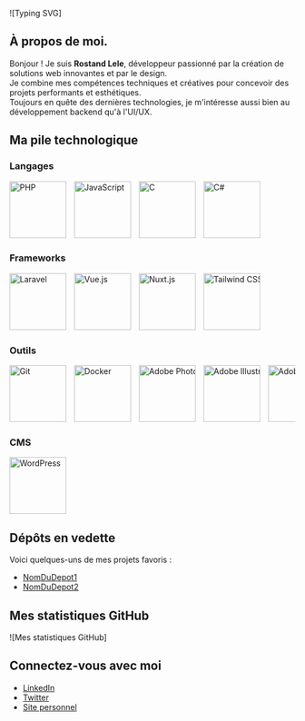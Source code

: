 ![Typing SVG]

## À propos de moi.
Bonjour ! Je suis **Rostand Lele**, développeur passionné par la création de solutions web innovantes et par le design.  
Je combine mes compétences techniques et créatives pour concevoir des projets performants et esthétiques.  
Toujours en quête des dernières technologies, je m'intéresse aussi bien au développement backend qu'à l'UI/UX.

## Ma pile technologique

### Langages
<div style="overflow-x: auto; white-space: nowrap;">
  <img src="https://img.shields.io/badge/PHP-4F5B93?style=flat-square&logo=php" alt="PHP" style="height:100px; margin-right:10px;" />
  <img src="https://img.shields.io/badge/JavaScript-F7DF1E?style=flat-square&logo=javascript" alt="JavaScript" style="height:100px; margin-right:10px;" />
  <img src="https://img.shields.io/badge/C-A8B9CC?style=flat-square&logo=c" alt="C" style="height:100px; margin-right:10px;" />
  <img src="https://img.shields.io/badge/C%23-178600?style=flat-square&logo=csharp" alt="C#" style="height:100px; margin-right:10px;" />
</div>

### Frameworks
<div style="overflow-x: auto; white-space: nowrap;">
  <img src="https://img.shields.io/badge/Laravel-FF2D55?style=flat-square&logo=laravel" alt="Laravel" style="height:100px; margin-right:10px;" />
  <img src="https://img.shields.io/badge/Vue.js-41B883?style=flat-square&logo=vue.js" alt="Vue.js" style="height:100px; margin-right:10px;" />
  <img src="https://img.shields.io/badge/Nuxt.js-00DC82?style=flat-square&logo=nuxt.js" alt="Nuxt.js" style="height:100px; margin-right:10px;" />
  <img src="https://img.shields.io/badge/Tailwind%20CSS-38B2AC?style=flat-square&logo=tailwind-css" alt="Tailwind CSS" style="height:100px; margin-right:10px;" />
</div>

### Outils
<div style="overflow-x: auto; white-space: nowrap;">
  <img src="https://img.shields.io/badge/Git-F05032?style=flat-square&logo=git" alt="Git" style="height:100px; margin-right:10px;" />
  <img src="https://img.shields.io/badge/Docker-2496ED?style=flat-square&logo=docker" alt="Docker" style="height:100px; margin-right:10px;" />
  <img src="https://img.shields.io/badge/Adobe%20Photoshop-31A8FF?style=flat-square&logo=adobe-photoshop" alt="Adobe Photoshop" style="height:100px; margin-right:10px;" />
  <img src="https://img.shields.io/badge/Adobe%20Illustrator-FF9A00?style=flat-square&logo=adobe-illustrator" alt="Adobe Illustrator" style="height:100px; margin-right:10px;" />
  <img src="https://img.shields.io/badge/Adobe%20InDesign-E03C31?style=flat-square&logo=adobe-indesign" alt="Adobe InDesign" style="height:100px; margin-right:10px;" />
  <img src="https://img.shields.io/badge/Adobe%20XD-FF61F6?style=flat-square&logo=adobe-xd" alt="Adobe XD" style="height:100px; margin-right:10px;" />
</div>

### CMS
<div style="overflow-x: auto; white-space: nowrap;">
  <img src="https://img.shields.io/badge/WordPress-21759B?style=flat-square&logo=wordpress" alt="WordPress" style="height:100px; margin-right:10px;" />
</div>

## Dépôts en vedette
Voici quelques-uns de mes projets favoris :  
- [NomDuDepot1](lien-vers-le-depot)  
- [NomDuDepot2](lien-vers-le-depot)

## Mes statistiques GitHub
![Mes statistiques GitHub]

## Connectez-vous avec moi
- [LinkedIn](https://www.linkedin.com/in/lelerostand/)
- [Twitter](https://x.com/Rostandlele)
- [Site personnel](lien-vers-votre-site)
